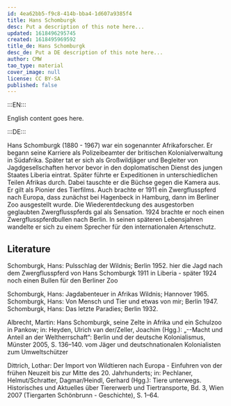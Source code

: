 ```yaml
---
id: 4ea62bb5-f9c8-414b-bba4-1d607a9385f4
title: Hans Schomburgk
desc: Put a description of this note here...
updated: 1618496295745
created: 1618495969592
title_de: Hans Schomburgk
desc_de: Put a DE description of this note here...
author: CMW
tao_type: material
cover_image: null
license: CC BY-SA
published: false
---
```


:::EN:::

English content goes here.

:::DE:::

Hans Schomburgk (1880 - 1967) war ein sogenannter Afrikaforscher. Er begann seine Karriere als Polizeibeamter der britischen Kolonialverwaltung in Südafrika. Später tat er sich als Großwildjäger und Begleiter von Jagdgesellschaften hervor bevor in den doplomatischen Dienst des jungen Staates Liberia eintrat. Später führte er Expeditionen in unterschiedlichen Teilen Afrikas durch. Dabei tauschte er die Büchse gegen die Kamera aus. Er gilt als Pionier des Tierfilms. Auch brachte er 1911 ein Zwergflusspferd nach Europa, dass zunächst bei Hagenbeck in Hamburg, dann im Berliner Zoo ausgestellt wurde. Die Wiederentdeckung des ausgestorben geglaubten Zwergflusspferds gal als Sensation. 1924 brachte er noch einen Zwergflusspferdbullen nach Berlin. In seinen späteren Lebensjahren wandelte er sich zu einem Sprecher für den internationalen Artenschutz.

## Literature

Schomburgk, Hans: Pulsschlag der Wildnis; Berlin 1952.
hier die Jagd nach dem Zwergflusspferd von Hans Schomburgk 1911 in Liberia - später 1924 noch einen Bullen für den Berliner Zoo

Schomburgk, Hans: Jagdabenteuer in Afrikas Wildnis; Hannover 1965.
Schomburgk, Hans: Von Mensch und Tier und etwas von mir; Berlin 1947.
Schomburgk, Hans: Das letzte Paradies; Berlin 1932.

Albrecht, Martin: Hans Schomburgk, seine Zelte in Afrika und ein Schulzoo in Pankow; in: Heyden, Ulrich van der/Zeller, Joachim (Hgg.): „--Macht und Anteil an der Weltherrschaft“: Berlin und der deutsche Kolonialismus, Münster 2005,  S. 136–140.
vom Jäger und deutschnationalen Kolonialisten zum Umweltschützer

Dittrich, Lothar: Der Import von Wildtieren nach Europa - Einfuhren von der frühen Neuzeit bis zur Mitte des 20. Jahrhunderts; in: Pechlaner, Helmut/Schratter, Dagmar/Heindl, Gerhard (Hgg.): Tiere unterwegs. Historisches und Aktuelles über Tiererwerb und Tiertransporte, Bd. 3, Wien 2007 (Tiergarten Schönbrunn - Geschichte),  S. 1–64.